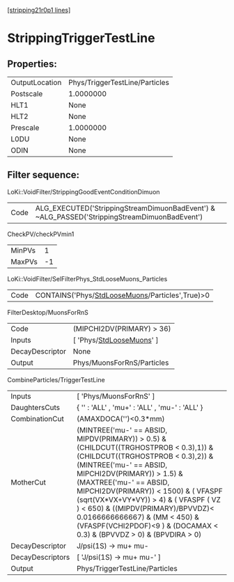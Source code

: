 [[stripping21r0p1 lines]](./stripping21r0p1-index)

# StrippingTriggerTestLine

## Properties:

|                |                                |
|----------------|--------------------------------|
| OutputLocation | Phys/TriggerTestLine/Particles |
| Postscale      | 1.0000000                      |
| HLT1           | None                           |
| HLT2           | None                           |
| Prescale       | 1.0000000                      |
| L0DU           | None                           |
| ODIN           | None                           |

## Filter sequence:

LoKi::VoidFilter/StrippingGoodEventConditionDimuon

|      |                                                                                              |
|------|----------------------------------------------------------------------------------------------|
| Code | ALG_EXECUTED('StrippingStreamDimuonBadEvent') & ~ALG_PASSED('StrippingStreamDimuonBadEvent') |

CheckPV/checkPVmin1

|        |     |
|--------|-----|
| MinPVs | 1   |
| MaxPVs | -1  |

LoKi::VoidFilter/SelFilterPhys_StdLooseMuons_Particles

|      |                                                                                                     |
|------|-----------------------------------------------------------------------------------------------------|
| Code | CONTAINS('Phys/[StdLooseMuons](./stripping21r0p1-commonparticles-stdloosemuons)/Particles',True)\>0 |

FilterDesktop/MuonsForRnS

|                 |                                                                               |
|-----------------|-------------------------------------------------------------------------------|
| Code            | (MIPCHI2DV(PRIMARY) \> 36)                                                    |
| Inputs          | [ 'Phys/[StdLooseMuons](./stripping21r0p1-commonparticles-stdloosemuons)' ] |
| DecayDescriptor | None                                                                          |
| Output          | Phys/MuonsForRnS/Particles                                                    |

CombineParticles/TriggerTestLine

|                  |                                                                                                                                                                                                                                                                                                                                                                                                                                                      |
|------------------|------------------------------------------------------------------------------------------------------------------------------------------------------------------------------------------------------------------------------------------------------------------------------------------------------------------------------------------------------------------------------------------------------------------------------------------------------|
| Inputs           | [ 'Phys/MuonsForRnS' ]                                                                                                                                                                                                                                                                                                                                                                                                                             |
| DaughtersCuts    | { '' : 'ALL' , 'mu+' : 'ALL' , 'mu-' : 'ALL' }                                                                                                                                                                                                                                                                                                                                                                                                       |
| CombinationCut   | (AMAXDOCA('')\<0.3\*mm)                                                                                                                                                                                                                                                                                                                                                                                                                              |
| MotherCut        | (MINTREE('mu-' == ABSID, MIPDV(PRIMARY)) \> 0.5) & (CHILDCUT((TRGHOSTPROB \< 0.3),1)) & (CHILDCUT((TRGHOSTPROB \< 0.3),2)) & (MINTREE('mu-' == ABSID, MIPCHI2DV(PRIMARY)) \> 1.5) & (MAXTREE('mu-' == ABSID, MIPCHI2DV(PRIMARY)) \< 1500) & ( VFASPF (sqrt(VX\*VX+VY\*VY)) \> 4) & ( VFASPF ( VZ ) \< 650) & ((MIPDV(PRIMARY)/BPVVDZ)\< 0.0166666666667) & (MM \< 450) & (VFASPF(VCHI2PDOF)\<9 ) & (DOCAMAX \< 0.3) & (BPVVDZ \> 0) & (BPVDIRA \> 0) |
| DecayDescriptor  | J/psi(1S) -\> mu+ mu-                                                                                                                                                                                                                                                                                                                                                                                                                                |
| DecayDescriptors | [ 'J/psi(1S) -\> mu+ mu-' ]                                                                                                                                                                                                                                                                                                                                                                                                                        |
| Output           | Phys/TriggerTestLine/Particles                                                                                                                                                                                                                                                                                                                                                                                                                       |
